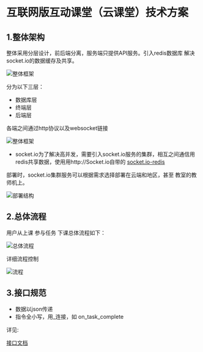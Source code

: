 # 互联网版互动课堂（云课堂）技术方案

## 1.整体架构
整体采用分层设计，前后端分离，服务端只提供API服务。引入redis数据库 解决socket.io的数据缓存及共享。

![整体框架][1]

分为以下三层：
- 数据库层
- 终端层
- 后端层
  


各端之间通过http协议以及websocket链接

![整体框架][2]

- socket.io为了解决高并发，需要引入socket.io服务的集群，相互之间通信用redis共享数据，使用用http://Socket.io自带的 [socket.io-redis][3]


部署时，socket.io集群服务可以根据需求选择部署在云端和地区，甚至 教室的教师机上。

![部署结构][4]

## 2.总体流程
用户从上课 参与任务 下课总体流程如下：

![总体流程][6]


详细流程控制

![流程][5]


## 3.接口规范
- 数据以json传递
- 指令全小写，用_连接，如 on_task_complete

详见: 

[接口文档](api.md)






  [1]: http://7xl900.com1.z0.glb.clouddn.com/0.png
  [2]: http://7xl900.com1.z0.glb.clouddn.com/1.png
  [3]: https://github.com/socketio/socket.io-redis/
  [4]: http://7xl900.com1.z0.glb.clouddn.com/2.png
  [5]: http://7xpwjy.com1.z0.glb.clouddn.com/2017-03-20_143848.png
  [6]: http://7xl900.com1.z0.glb.clouddn.com/process.png
  [7]: http://fewiki.github.io/#!articles/classroom/api.md
	